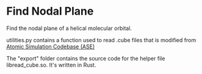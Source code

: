 # Find Nodal Plane
Find the nodal plane of a helical molecular orbital.

utilities.py contains a function used to read .cube files that is modified from [Atomic Simulation Codebase (ASE)](https://wiki.fysik.dtu.dk/ase/)

The "export" folder contains the source code for the helper file libread_cube.so. It's written in Rust.
